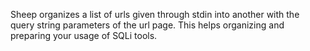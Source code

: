 Sheep organizes a list of urls given through stdin into another with the query string parameters of the url page. This helps organizing and preparing your usage of SQLi tools.
